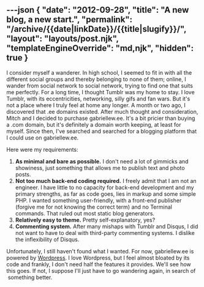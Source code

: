 ---json
{
	"date": "2012-09-28",
	"title": "A new blog, a new start.",
	"permalink": "/archive/{{date|linkDate}}/{{title|slugify}}/",
	"layout": "layouts/post.njk",
	"templateEngineOverride": "md,njk",
	"hidden": true
}
---

I consider myself a wanderer. In high school, I seemed to fit in with all the different social groups and thereby belonging to none of them; online, I wander from social network to social network, trying to find one that suits me perfectly. For a long time, I thought Tumblr was my home to stay. I love Tumblr, with its eccentricities, networking, silly gifs and fan wars. But it's not a place where I truly feel at home any longer. A month or two ago, I discovered that .ee domains existed. After much thought and consideration, Mitch and I decided to purchase gabriellew.ee. It's a bit pricier than buying a .com domain, but it's definitely a domain worth keeping, at least for myself. Since then, I've searched and searched for a blogging platform that I could use on gabriellew.ee.

<!--more-->

Here were my requirements:

1.	**As minimal and bare as possible.** I don't need a lot of gimmicks and showiness, just something that allows me to publish text and photo posts.
2.	**Not too much back-end coding required.** I freely admit that I am not an engineer. I have little to no capacity for back-end development and my primary strengths, as far as code goes, lies in markup and some simple PHP. I wanted something user-friendly, with a front-end publisher (forgive me for not knowing the correct term) and no Terminal commands. That ruled out most static blog generators.
3.	**Relatively easy to theme.** Pretty self-explanatory, yes?
4.	**Commenting system.** After many mishaps with Tumblr and Disqus, I did not want to have to deal with third-party commenting systems. I dislike the inflexibility of Disqus.

Unfortunately, I still haven't found what I wanted. For now, gabriellew.ee is powered by [Wordpress](http://wordpress.org/). I love Wordpress, but I feel almost bloated by its code and frankly, I don't need half the features it provides. We'll see how this goes. If not, I suppose I'll just have to go wandering again, in search of  something better.